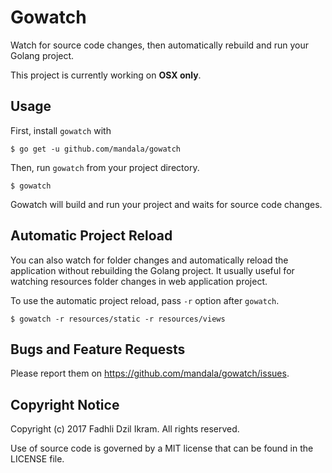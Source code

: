 Gowatch
========

Watch for source code changes, then automatically rebuild and run your Golang
project.

This project is currently working on **OSX only**.

## Usage

First, install `gowatch` with

```
$ go get -u github.com/mandala/gowatch
```

Then, run `gowatch` from your project directory.

```
$ gowatch
```

Gowatch will build and run your project and waits for source code changes.

## Automatic Project Reload

You can also watch for folder changes and automatically reload the application
without rebuilding the Golang project. It usually useful for watching resources
folder changes in web application project.

To use the automatic project reload, pass `-r` option after `gowatch`.

```
$ gowatch -r resources/static -r resources/views
```

## Bugs and Feature Requests

Please report them on <https://github.com/mandala/gowatch/issues>.

## Copyright Notice

Copyright (c) 2017 Fadhli Dzil Ikram. All rights reserved.

Use of source code is governed by a MIT license that can be found in the
LICENSE file.
